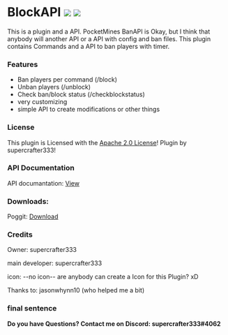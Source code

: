# BlockAPI   [![](https://poggit.pmmp.io/shield.state/BlockAPI)](https://poggit.pmmp.io/p/BlockAPI) [![](https://poggit.pmmp.io/shield.dl.total/BlockAPI)](https://poggit.pmmp.io/p/BlockAPI)

This is a plugin and a API.
PocketMines BanAPI is Okay, but I think that anybody will another API or a API with config and ban files.
This plugin contains Commands and a API to ban players with timer.

### Features
- Ban players per command (/block)
- Unban players (/unblock)
- Check ban/block status (/checkblockstatus)
- very customizing
- simple API to create modifications or other things

### License
This plugin is Licensed with the [Apache 2.0 License](/LICENSE)! Plugin by supercrafter333!

### API Documentation
API documantation: [View](https://github.com/supercrafter333/BlockAPI/wiki/Documantation)

### Downloads:
Poggit: <a href="https://poggit.pmmp.io/r/111691/BlockAPI.phar">Download</a>

### Credits
Owner: supercrafter333

main developer: supercrafter333

icon: --no icon-- are anybody can create a Icon for this Plugin? xD

Thanks to: jasonwhynn10 (who helped me a bit)

### final sentence
**Do you have Questions? Contact me on Discord: supercrafter333#4062**
